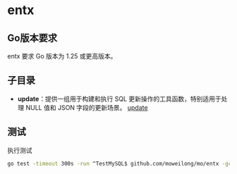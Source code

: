 # entx

## Go版本要求

entx 要求 Go 版本为 1.25 或更高版本。

## 子目录

- **update**：提供一组用于构建和执行 SQL 更新操作的工具函数，特别适用于处理 NULL 值和 JSON 字段的更新场景。
  [update](update/README.md)

## 测试

执行测试

```bash
go test -timeout 300s -run ^TestMySQL$ github.com/moweilong/mo/entx -gcflags=all=-N -gcflags=all=-l -count=1 -v
```